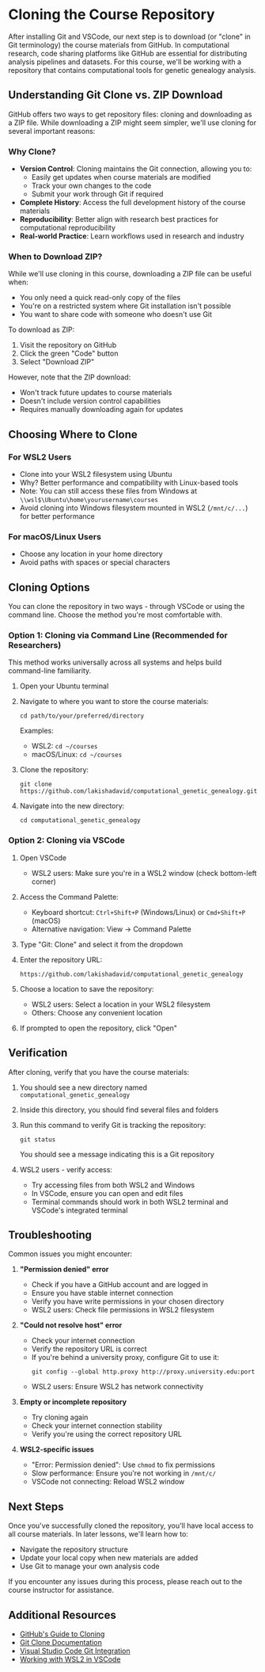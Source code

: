 # Cloning the Course Repository

After installing Git and VSCode, our next step is to download (or "clone" in Git terminology) the course materials from GitHub. In computational research, code sharing platforms like GitHub are essential for distributing analysis pipelines and datasets. For this course, we'll be working with a repository that contains computational tools for genetic genealogy analysis.

## Understanding Git Clone vs. ZIP Download

GitHub offers two ways to get repository files: cloning and downloading as a ZIP file. While downloading a ZIP might seem simpler, we'll use cloning for several important reasons:

### Why Clone?
- **Version Control**: Cloning maintains the Git connection, allowing you to:
  - Easily get updates when course materials are modified
  - Track your own changes to the code
  - Submit your work through Git if required
- **Complete History**: Access the full development history of the course materials
- **Reproducibility**: Better align with research best practices for computational reproducibility
- **Real-world Practice**: Learn workflows used in research and industry

### When to Download ZIP?
While we'll use cloning in this course, downloading a ZIP file can be useful when:
- You only need a quick read-only copy of the files
- You're on a restricted system where Git installation isn't possible
- You want to share code with someone who doesn't use Git

To download as ZIP:
1. Visit the repository on GitHub
2. Click the green "Code" button
3. Select "Download ZIP"

However, note that the ZIP download:
- Won't track future updates to course materials
- Doesn't include version control capabilities
- Requires manually downloading again for updates

## Choosing Where to Clone

### For WSL2 Users
- Clone into your WSL2 filesystem using Ubuntu
- Why? Better performance and compatibility with Linux-based tools
- Note: You can still access these files from Windows at `\\wsl$\Ubuntu\home\yourusername\courses`
- Avoid cloning into Windows filesystem mounted in WSL2 (`/mnt/c/...`) for better performance

### For macOS/Linux Users
- Choose any location in your home directory
- Avoid paths with spaces or special characters

## Cloning Options

You can clone the repository in two ways - through VSCode or using the command line. Choose the method you're most comfortable with.

### Option 1: Cloning via Command Line (Recommended for Researchers)

This method works universally across all systems and helps build command-line familiarity.

1. Open your Ubuntu terminal

2. Navigate to where you want to store the course materials:
   ```
   cd path/to/your/preferred/directory
   ```
   Examples:
   - WSL2: `cd ~/courses`
   - macOS/Linux: `cd ~/courses`

3. Clone the repository:
   ```
   git clone https://github.com/lakishadavid/computational_genetic_genealogy.git
   ```

4. Navigate into the new directory:
   ```
   cd computational_genetic_genealogy
   ```

### Option 2: Cloning via VSCode

1. Open VSCode
   - WSL2 users: Make sure you're in a WSL2 window (check bottom-left corner)

2. Access the Command Palette:
   - Keyboard shortcut: `Ctrl+Shift+P` (Windows/Linux) or `Cmd+Shift+P` (macOS)
   - Alternative navigation: View → Command Palette

3. Type "Git: Clone" and select it from the dropdown

4. Enter the repository URL:
   ```
   https://github.com/lakishadavid/computational_genetic_genealogy
   ```

5. Choose a location to save the repository:
   - WSL2 users: Select a location in your WSL2 filesystem
   - Others: Choose any convenient location

6. If prompted to open the repository, click "Open"

## Verification

After cloning, verify that you have the course materials:

1. You should see a new directory named `computational_genetic_genealogy`

2. Inside this directory, you should find several files and folders

3. Run this command to verify Git is tracking the repository:
   ```
   git status
   ```
   You should see a message indicating this is a Git repository

4. WSL2 users - verify access:
   - Try accessing files from both WSL2 and Windows
   - In VSCode, ensure you can open and edit files
   - Terminal commands should work in both WSL2 terminal and VSCode's integrated terminal

## Troubleshooting

Common issues you might encounter:

1. **"Permission denied" error**
   - Check if you have a GitHub account and are logged in
   - Ensure you have stable internet connection
   - Verify you have write permissions in your chosen directory
   - WSL2 users: Check file permissions in WSL2 filesystem

2. **"Could not resolve host" error**
   - Check your internet connection
   - Verify the repository URL is correct
   - If you're behind a university proxy, configure Git to use it:
     ```
     git config --global http.proxy http://proxy.university.edu:port
     ```
   - WSL2 users: Ensure WSL2 has network connectivity

3. **Empty or incomplete repository**
   - Try cloning again
   - Check your internet connection stability
   - Verify you're using the correct repository URL

4. **WSL2-specific issues**
   - "Error: Permission denied": Use `chmod` to fix permissions
   - Slow performance: Ensure you're not working in `/mnt/c/`
   - VSCode not connecting: Reload WSL2 window

## Next Steps

Once you've successfully cloned the repository, you'll have local access to all course materials. In later lessons, we'll learn how to:
- Navigate the repository structure
- Update your local copy when new materials are added
- Use Git to manage your own analysis code

If you encounter any issues during this process, please reach out to the course instructor for assistance.

## Additional Resources

- [GitHub's Guide to Cloning](https://docs.github.com/en/repositories/creating-and-managing-repositories/cloning-a-repository)
- [Git Clone Documentation](https://git-scm.com/docs/git-clone)
- [Visual Studio Code Git Integration](https://code.visualstudio.com/docs/editor/versioncontrol)
- [Working with WSL2 in VSCode](https://code.visualstudio.com/docs/remote/wsl)
